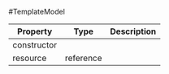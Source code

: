 #TemplateModel

| Property |      Type     |  Description |
|----------|:-------------:|-------------:|
| constructor |  |              |
| resource | reference |              |
